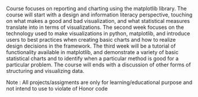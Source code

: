 Course focuses on reporting and charting using the matplotlib library. The course will start with a design and information literacy perspective, touching on what makes a good and bad visualization, and what statistical measures translate into in terms of visualizations. The second week focuses on the technology used to make visualizations in python, matplotlib, and introduce users to best practices when creating basic charts and how to realize design decisions in the framework. The third week will be a tutorial of functionality available in matplotlib, and demonstrate a variety of basic statistical charts and to identify when a particular method is good for a particular problem. The course will ends with a discussion of other forms of structuring and visualizing data. 

 Note : All projects/assigments are only for learning/educational purpose and not intend to use to violate of Honor code
